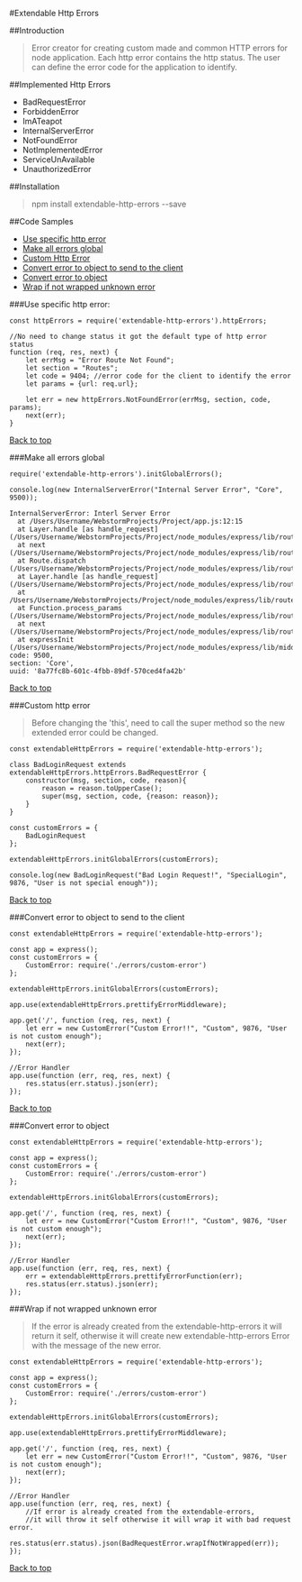#Extendable Http Errors

##Introduction

> Error creator for creating custom made and common HTTP errors for node application.
> Each http error contains the http status.
> The user can define the error code for the application to identify.

##Implemented Http Errors
* BadRequestError
* ForbiddenError
* ImATeapot
* InternalServerError
* NotFoundError
* NotImplementedError
* ServiceUnAvailable
* UnauthorizedError

##Installation

> npm install extendable-http-errors --save

##Code Samples

* [Use specific http error](#use-specific-http-error)
* [Make all errors global](#make-all-errors-global)
* [Custom Http Error](#custom-http-error)
* [Convert error to object to send to the client](#convert-error-to-object-to-send-to-the-client)
* [Convert error to object](#convert-error-to-object)
* [Wrap if not wrapped unknown error](#wrap-if-not-wrapped-unknown-error)

###Use specific http error:
```
const httpErrors = require('extendable-http-errors').httpErrors;

//No need to change status it got the default type of http error status
function (req, res, next) {    
    let errMsg = "Error Route Not Found";
    let section = "Routes";
    let code = 9404; //error code for the client to identify the error
    let params = {url: req.url};
    
    let err = new httpErrors.NotFoundError(errMsg, section, code, params);
    next(err);
}

```

[Back to top](#code-samples)

###Make all errors global
``` 
require('extendable-http-errors').initGlobalErrors();

console.log(new InternalServerError("Internal Server Error", "Core", 9500)); 
```

```
InternalServerError: Interl Server Error
  at /Users/Username/WebstormProjects/Project/app.js:12:15
  at Layer.handle [as handle_request] (/Users/Username/WebstormProjects/Project/node_modules/express/lib/router/layer.js:95:5)
  at next (/Users/Username/WebstormProjects/Project/node_modules/express/lib/router/route.js:131:13)
  at Route.dispatch (/Users/Username/WebstormProjects/Project/node_modules/express/lib/router/route.js:112:3)
  at Layer.handle [as handle_request] (/Users/Username/WebstormProjects/Project/node_modules/express/lib/router/layer.js:95:5)
  at /Users/Username/WebstormProjects/Project/node_modules/express/lib/router/index.js:277:22
  at Function.process_params (/Users/Username/WebstormProjects/Project/node_modules/express/lib/router/index.js:330:12)
  at next (/Users/Username/WebstormProjects/Project/node_modules/express/lib/router/index.js:271:10)
  at expressInit (/Users/Username/WebstormProjects/Project/node_modules/express/lib/middleware/init.js:33:5)
code: 9500,
section: 'Core',
uuid: '8a77fc8b-601c-4fbb-89df-570ced4fa42b'
```
[Back to top](#code-samples)

###Custom http error
> Before changing the 'this',
> need to call the super method so the new extended error could be changed.

```
const extendableHttpErrors = require('extendable-http-errors');

class BadLoginRequest extends extendableHttpErrors.httpErrors.BadRequestError {
    constructor(msg, section, code, reason){
        reason = reason.toUpperCase();
        super(msg, section, code, {reason: reason});
    }
}

const customErrors = {
    BadLoginRequest
};

extendableHttpErrors.initGlobalErrors(customErrors);

console.log(new BadLoginRequest("Bad Login Request!", "SpecialLogin", 9876, "User is not special enough"));
```
[Back to top](#code-samples)

###Convert error to object to send to the client
```
const extendableHttpErrors = require('extendable-http-errors');

const app = express();
const customErrors = {
    CustomError: require('./errors/custom-error')
};

extendableHttpErrors.initGlobalErrors(customErrors);

app.use(extendableHttpErrors.prettifyErrorMiddleware);

app.get('/', function (req, res, next) {
    let err = new CustomError("Custom Error!!", "Custom", 9876, "User is not custom enough");
    next(err);
});

//Error Handler
app.use(function (err, req, res, next) {
    res.status(err.status).json(err);
});
```
[Back to top](#code-samples)

###Convert error to object
```
const extendableHttpErrors = require('extendable-http-errors');

const app = express();
const customErrors = {
    CustomError: require('./errors/custom-error')
};

extendableHttpErrors.initGlobalErrors(customErrors);

app.get('/', function (req, res, next) {
    let err = new CustomError("Custom Error!!", "Custom", 9876, "User is not custom enough");
    next(err);
});

//Error Handler
app.use(function (err, req, res, next) {
    err = extendableHttpErrors.prettifyErrorFunction(err);
    res.status(err.status).json(err);
});
```

###Wrap if not wrapped unknown error
> If the error is already created from the extendable-http-errors it will return it self,
> otherwise it will create new extendable-http-errors Error with the message of the new error.

```
const extendableHttpErrors = require('extendable-http-errors');

const app = express();
const customErrors = {
    CustomError: require('./errors/custom-error')
};

extendableHttpErrors.initGlobalErrors(customErrors);

app.use(extendableHttpErrors.prettifyErrorMiddleware);

app.get('/', function (req, res, next) {
    let err = new CustomError("Custom Error!!", "Custom", 9876, "User is not custom enough");
    next(err);
});

//Error Handler
app.use(function (err, req, res, next) {
    //If error is already created from the extendable-errors,
    //it will throw it self otherwise it will wrap it with bad request error.
    res.status(err.status).json(BadRequestError.wrapIfNotWrapped(err)); 
});
```
[Back to top](#code-samples)